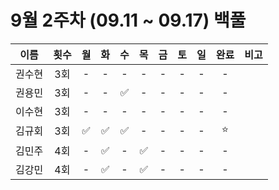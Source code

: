 # 9월 2주차 (09.11 ~ 09.17) 백풀

|  이름  | 횟수 | 월  | 화  | 수  | 목  | 금  | 토  | 일  | 완료 | 비고 |
| :----: | :--: | :-: | :-: | :-: | :-: | :-: | :-: | :-: | :--: | :--: |
| 권수현 | 3회  |  -  |  -  |  -  |  -  |  -  |  -  |  -  |  -   |      |
| 권용민 | 3회  |  -  |  -  | ✅  |  -  |  -  |  -  |  -  |  -   |      |
| 이수현 | 3회  |  -  |  -  |  -  |  -  |  -  |  -  |  -  |  -   |      |
| 김규회 | 3회  | ✅  | ✅  | ✅  |  -  |  -  |  -  |  -  | ⭐️  |      |
| 김민주 | 4회  |  -  | ✅  |  -  | ✅  |  -  |  -  |  -  |  -   |      |
| 김강민 | 4회  |  -  | ✅  |  -  | ✅  |  -  |  -  |  -  |  -   |      |
